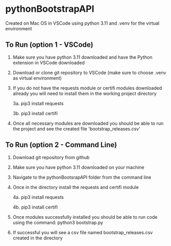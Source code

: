 # pythonBootstrapAPI
Created on Mac OS in VSCode using python 3.11 and .venv for the virtual environment
## To Run (option 1 - VSCode)
1. Make sure you have python 3.11 downloaded and have the Python extension in VSCode downloaded
2. Download or clone git repository to VSCode (make sure to choose .venv as virtual environment)
3. If you do not have the requests module or certifi modules downloaded already you will need to install them in the working project directory
   
    3a. pip3 install requests
   
    3b. pip3 install certifi
   
5. Once all necessary modules are downloaded you should be able to run the project and see the created file 'bootstrap_releases.csv'

## To Run (option 2 - Command Line)
1. Download git repository from github
2. Make sure you have python 3.11 downloaded on your machine
3. Navigate to the pythonBootsrapAPI folder from the command line
4. Once in the directory install the requests and certifi module
   
    4a. pip3 install requests
   
    4b. pip3 install certifi
   
6. Once modules successfully installed you should be able to run code using the command: python3 bootstrap.py
7. If successful you will see a csv file named bootstrap_releases.csv created in the directory
